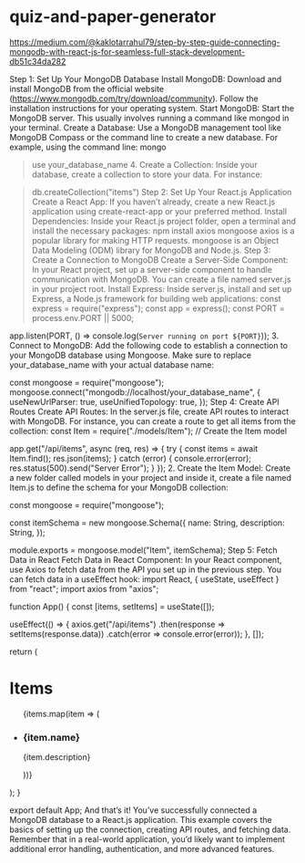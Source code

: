 # quiz-and-paper-generator

https://medium.com/@kaklotarrahul79/step-by-step-guide-connecting-mongodb-with-react-js-for-seamless-full-stack-development-db51c34da282

Step 1: Set Up Your MongoDB Database
Install MongoDB: Download and install MongoDB from the official website (https://www.mongodb.com/try/download/community). Follow the installation instructions for your operating system.
Start MongoDB: Start the MongoDB server. This usually involves running a command like mongod in your terminal.
Create a Database: Use a MongoDB management tool like MongoDB Compass or the command line to create a new database. For example, using the command line:
mongo

> use your_database_name 4. Create a Collection: Inside your database, create a collection to store your data. For instance:

> db.createCollection("items")
> Step 2: Set Up Your React.js Application
> Create a React App: If you haven’t already, create a new React.js application using create-react-app or your preferred method.
> Install Dependencies: Inside your React.js project folder, open a terminal and install the necessary packages:
> npm install axios mongoose
> axios is a popular library for making HTTP requests.
> mongoose is an Object Data Modeling (ODM) library for MongoDB and Node.js.
> Step 3: Create a Connection to MongoDB
> Create a Server-Side Component: In your React project, set up a server-side component to handle communication with MongoDB. You can create a file named server.js in your project root.
> Install Express: Inside server.js, install and set up Express, a Node.js framework for building web applications:
> const express = require("express");
> const app = express();
> const PORT = process.env.PORT || 5000;

app.listen(PORT, () => console.log(`Server running on port ${PORT}`)); 3. Connect to MongoDB: Add the following code to establish a connection to your MongoDB database using Mongoose. Make sure to replace your_database_name with your actual database name:

const mongoose = require("mongoose");
mongoose.connect("mongodb://localhost/your_database_name", {
useNewUrlParser: true,
useUnifiedTopology: true,
});
Step 4: Create API Routes
Create API Routes: In the server.js file, create API routes to interact with MongoDB. For instance, you can create a route to get all items from the collection:
const Item = require("./models/Item"); // Create the Item model

app.get("/api/items", async (req, res) => {
try {
const items = await Item.find();
res.json(items);
} catch (error) {
console.error(error);
res.status(500).send("Server Error");
}
}); 2. Create the Item Model: Create a new folder called models in your project and inside it, create a file named Item.js to define the schema for your MongoDB collection:

const mongoose = require("mongoose");

const itemSchema = new mongoose.Schema({
name: String,
description: String,
});

module.exports = mongoose.model("Item", itemSchema);
Step 5: Fetch Data in React
Fetch Data in React Component: In your React component, use Axios to fetch data from the API you set up in the previous step. You can fetch data in a useEffect hook:
import React, { useState, useEffect } from "react";
import axios from "axios";

function App() {
const [items, setItems] = useState([]);

useEffect(() => {
axios.get("/api/items")
.then(response => setItems(response.data))
.catch(error => console.error(error));
}, []);

return (

<div>
<h1>Items</h1>
<ul>
{items.map(item => (
<li key={item._id}>
<h3>{item.name}</h3>
<p>{item.description}</p>
</li>
))}
</ul>
</div>
);
}

export default App;
And that’s it! You’ve successfully connected a MongoDB database to a React.js application. This example covers the basics of setting up the connection, creating API routes, and fetching data. Remember that in a real-world application, you’d likely want to implement additional error handling, authentication, and more advanced features.
